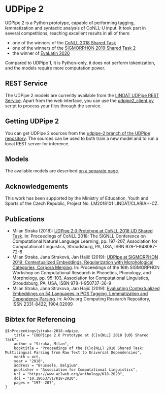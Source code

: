 # UDPipe 2

UDPipe 2 is a Python prototype, capable of performing tagging, lemmatization and
syntactic analysis of CoNLL-U input. It took part in several competitions,
reaching excellent results in all of them:
- one of the winners of the [CoNLL 2018 Shared Task](https://www.aclweb.org/anthology/K18-2001/)
- one of the winners of the [SIGMORPHON 2019 Shared Task 2](https://www.aclweb.org/anthology/W19-4226/)
- the winner of [EvaLatin 2020](https://www.aclweb.org/anthology/2020.lt4hala-1.16/)

Compared to UDPipe 1, it is Python-only, it does not perform tokenization, and
the models require more computation power.

## REST Service

The UDPipe 2 models are currently available from the
[LINDAT UDPipe REST Service](https://lindat.mff.cuni.cz/services/udpipe/).
Apart from the web interface, you can use the
[udpipe2_client.py](https://github.com/ufal/udpipe/blob/udpipe-2/udpipe2_client.py)
script to process your files through the service.

## Getting UDPipe 2

You can get UDPipe 2 sources from the
[udpipe-2 branch of the UDPipe repository](https://github.com/ufal/udpipe/tree/udpipe-2).
The sources can be used to both train a new model and to run a local REST server
for inference.

## Models

The available models are described [on a separate page](/udpipe/2/models).

<h2 id="udpipe2_acknowledgements">Acknowledgements</h2>

This work has been supported by the Ministry of Education, Youth and Sports of
the Czech Republic, Project No. LM2018101 LINDAT/CLARIAH-CZ.

## Publications

- Milan Straka (2018): [UDPipe 2.0 Prototype at CoNLL 2018 UD Shared Task](https://www.aclweb.org/anthology/K18-2020/). In: Proceedings of CoNLL 2018: The SIGNLL Conference on Computational Natural Language Learning, pp. 197-207, Association for Computational Linguistics, Stroudsburg, PA, USA, ISBN 978-1-948087-72-8
- Milan Straka, Jana Straková, Jan Hajič (2019): [UDPipe at SIGMORPHON 2019: Contextualized Embeddings, Regularization with Morphological Categories, Corpora Merging](https://www.aclweb.org/anthology/W19-4212/). In: Proceedings of the 16th SIGMORPHON Workshop on Computational Research in Phonetics, Phonology, and Morphology, pp. 95-103, Association for Computational Linguistics, Stroudsburg, PA, USA, ISBN 978-1-950737-36-9
- Milan Straka, Jana Straková, Jan Hajič (2019): [Evaluating Contextualized Embeddings on 54 Languages in POS Tagging, Lemmatization and Dependency Parsing](https://arxiv.org/abs/1908.07448). In: ArXiv.org Computing Research Repository, ISSN 2331-8422, 1904.02099

## Bibtex for Referencing

```
@InProceedings{straka-2018-udpipe,
    title = "{UDP}ipe 2.0 Prototype at {C}o{NLL} 2018 {UD} Shared Task",
    author = "Straka, Milan",
    booktitle = "Proceedings of the {C}o{NLL} 2018 Shared Task: Multilingual Parsing from Raw Text to Universal Dependencies",
    month = oct,
    year = "2018",
    address = "Brussels, Belgium",
    publisher = "Association for Computational Linguistics",
    url = "https://www.aclweb.org/anthology/K18-2020",
    doi = "10.18653/v1/K18-2020",
    pages = "197--207",
}
```
